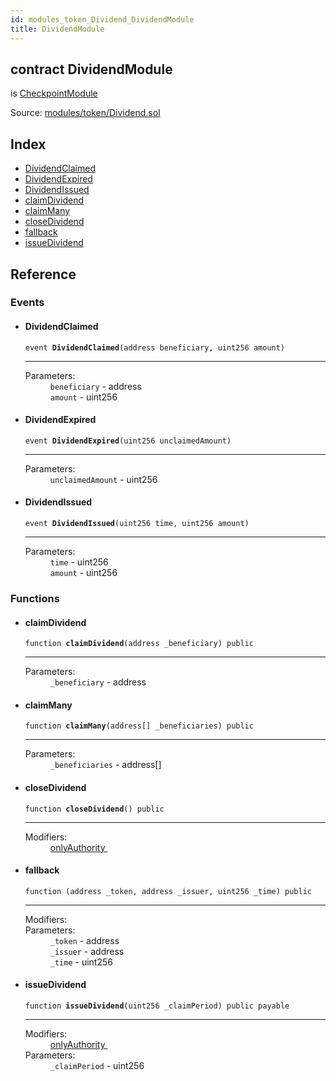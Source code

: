 ```yaml
---
id: modules_token_Dividend_DividendModule
title: DividendModule
---
```


<div class="contract-doc"><div class="contract"><h2 class="contract-header"><span class="contract-kind">contract</span> DividendModule</h2><p class="base-contracts"><span>is</span> <a href="modules_token_BaseCheckpoint_CheckpointModule.html">CheckpointModule</a></p><div class="source">Source: <a href="git+https://github.com/SFT-Protocol/security-token/blob/v0.11.2/contracts/modules/token/Dividend.sol" target="_blank">modules/token/Dividend.sol</a></div></div><div class="index"><h2>Index</h2><ul><li><a href="modules_token_Dividend_DividendModule.html#DividendClaimed">DividendClaimed</a></li><li><a href="modules_token_Dividend_DividendModule.html#DividendExpired">DividendExpired</a></li><li><a href="modules_token_Dividend_DividendModule.html#DividendIssued">DividendIssued</a></li><li><a href="modules_token_Dividend_DividendModule.html#claimDividend">claimDividend</a></li><li><a href="modules_token_Dividend_DividendModule.html#claimMany">claimMany</a></li><li><a href="modules_token_Dividend_DividendModule.html#closeDividend">closeDividend</a></li><li><a href="modules_token_Dividend_DividendModule.html#">fallback</a></li><li><a href="modules_token_Dividend_DividendModule.html#issueDividend">issueDividend</a></li></ul></div><div class="reference"><h2>Reference</h2><div class="events"><h3>Events</h3><ul><li><div class="item event"><span id="DividendClaimed" class="anchor-marker"></span><h4 class="name">DividendClaimed</h4><div class="body"><code class="signature">event <strong>DividendClaimed</strong><span>(address beneficiary, uint256 amount) </span></code><hr/><dl><dt><span class="label-parameters">Parameters:</span></dt><dd><div><code>beneficiary</code> - address</div><div><code>amount</code> - uint256</div></dd></dl></div></div></li><li><div class="item event"><span id="DividendExpired" class="anchor-marker"></span><h4 class="name">DividendExpired</h4><div class="body"><code class="signature">event <strong>DividendExpired</strong><span>(uint256 unclaimedAmount) </span></code><hr/><dl><dt><span class="label-parameters">Parameters:</span></dt><dd><div><code>unclaimedAmount</code> - uint256</div></dd></dl></div></div></li><li><div class="item event"><span id="DividendIssued" class="anchor-marker"></span><h4 class="name">DividendIssued</h4><div class="body"><code class="signature">event <strong>DividendIssued</strong><span>(uint256 time, uint256 amount) </span></code><hr/><dl><dt><span class="label-parameters">Parameters:</span></dt><dd><div><code>time</code> - uint256</div><div><code>amount</code> - uint256</div></dd></dl></div></div></li></ul></div><div class="functions"><h3>Functions</h3><ul><li><div class="item function"><span id="claimDividend" class="anchor-marker"></span><h4 class="name">claimDividend</h4><div class="body"><code class="signature">function <strong>claimDividend</strong><span>(address _beneficiary) </span><span>public </span></code><hr/><dl><dt><span class="label-parameters">Parameters:</span></dt><dd><div><code>_beneficiary</code> - address</div></dd></dl></div></div></li><li><div class="item function"><span id="claimMany" class="anchor-marker"></span><h4 class="name">claimMany</h4><div class="body"><code class="signature">function <strong>claimMany</strong><span>(address[] _beneficiaries) </span><span>public </span></code><hr/><dl><dt><span class="label-parameters">Parameters:</span></dt><dd><div><code>_beneficiaries</code> - address[]</div></dd></dl></div></div></li><li><div class="item function"><span id="closeDividend" class="anchor-marker"></span><h4 class="name">closeDividend</h4><div class="body"><code class="signature">function <strong>closeDividend</strong><span>() </span><span>public </span></code><hr/><dl><dt><span class="label-modifiers">Modifiers:</span></dt><dd><a href="modules_ModuleBase.html#onlyAuthority">onlyAuthority </a></dd></dl></div></div></li><li><div class="item function"><span id="fallback" class="anchor-marker"></span><h4 class="name">fallback</h4><div class="body"><code class="signature">function <strong></strong><span>(address _token, address _issuer, uint256 _time) </span><span>public </span></code><hr/><dl><dt><span class="label-modifiers">Modifiers:</span></dt><dd></dd><dt><span class="label-parameters">Parameters:</span></dt><dd><div><code>_token</code> - address</div><div><code>_issuer</code> - address</div><div><code>_time</code> - uint256</div></dd></dl></div></div></li><li><div class="item function"><span id="issueDividend" class="anchor-marker"></span><h4 class="name">issueDividend</h4><div class="body"><code class="signature">function <strong>issueDividend</strong><span>(uint256 _claimPeriod) </span><span>public </span><span>payable </span></code><hr/><dl><dt><span class="label-modifiers">Modifiers:</span></dt><dd><a href="modules_ModuleBase.html#onlyAuthority">onlyAuthority </a></dd><dt><span class="label-parameters">Parameters:</span></dt><dd><div><code>_claimPeriod</code> - uint256</div></dd></dl></div></div></li></ul></div></div></div>

